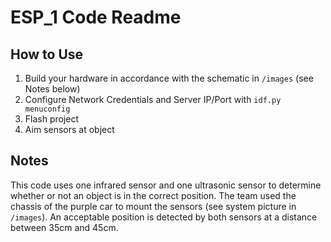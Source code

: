 # ESP_1 Code Readme

## How to Use

1. Build your hardware in accordance with the schematic in `/images` (see Notes below)
2. Configure Network Credentials and Server IP/Port with `idf.py menuconfig`
3. Flash project
4. Aim sensors at object

## Notes
This code uses one infrared sensor and one ultrasonic sensor to determine whether or not an object is in the correct position. The team used the chassis of the purple car to mount the sensors (see system picture in `/images`). An acceptable position is detected by both sensors at a distance between 35cm and 45cm. 